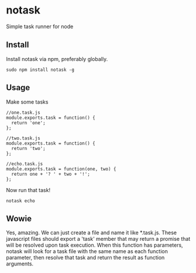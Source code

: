 notask
======

Simple task runner for node


## Install

Install notask via npm, preferably globally.

    sudo npm install notask -g


## Usage

Make some tasks
  
    //one.task.js
    module.exports.task = function() {
      return 'one';
    };
    
    //two.task.js
    module.exports.task = function() {
      return 'two';
    };
  
    //echo.task.js
    module.exports.task = function(one, two) {
      return one + '? ' + two + '!';
    };
    
  
Now run that task!

    notask echo


## Wowie

Yes, amazing. We can just create a file and name it like *.task.js. These javascript files
should export a 'task' member that may return a promise that will be resolved upon task
execution. When this function has parameters, notask will look for a task file with the same
name as each function parameter, then resolve that task and return the result as function
arguments.


